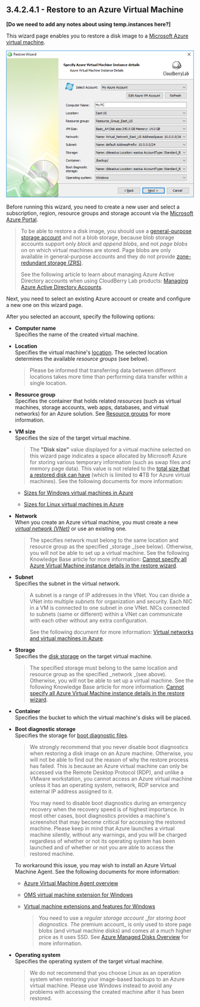 ## 3.4.2.4.1 - Restore to an Azure Virtual Machine

**\[Do we need to add any notes about using temp.instances here?\]**

This wizard page enables you to restore a disk image to a [Microsoft Azure virtual machine](https://docs.microsoft.com/en-us/azure/virtual-machines/).

![](/assets/restore-azure-vm.png)

Before running this wizard, you need to create a new user and select a subscription, region, resource groups and storage account via the [Microsoft Azure Portal](https://portal.azure.com/).

> To be able to restore a disk image, you should use a [general-purpose storage account](https://docs.microsoft.com/en-us/azure/storage/common/storage-account-options) and not a blob storage, because blob storage accounts support only _block_ and _append blobs_, and not _page blobs_ on on which virtual machines are stored. Page blobs are only available in general-purpose accounts and they do not provide [zone-redundant storage \(ZRS\)](https://docs.microsoft.com/en-us/azure/storage/common/storage-redundancy#zone-redundant-storage).
>
> See the following article to learn about managing Azure Active Directory accounts when using CloudBerry Lab products: [Managing Azure Active Directory Accounts](/concepts/managing-azure-active-directory-accounts.md).

Next, you need to select an existing Azure account or create and configure a new one on this wizard page.

After you selected an account, specify the following options:

* **Computer name**  
  Specifies the name of the created virtual machine.

* **Location**  
  Specifies the virtual machine's [location](https://docs.microsoft.com/en-us/azure/virtual-machines/windows/regions-and-availability). The selected location determines the available _resource groups_ \(see below\).

  > Please be informed that transferring data between different locations takes more time than performing data transfer within a single location.

* **Resource group**  
  Specifies the container that holds related _resources_ \(such as virtual machines, storage accounts, web apps, databases, and virtual networks\) for an Azure solution. See [Resource groups](https://docs.microsoft.com/en-us/azure/azure-resource-manager/resource-group-overview#resource-groups) for more information.

* **VM size**  
  Specifies the size of the target virtual machine.

  > The **"Disk size"** value displayed for a virtual machine selected on this wizard page indicates a space allocated by Microsoft Azure for storing various temporary information \(such as swap files and memory page data\). This value is not related to the [total size that a restored disk can have](/chapter1/step-3-choose-data-to-restore/34-restore-a-disk-image-or-network-share/344-select-partitions.md) \(which is limited to **4**TB for Azure virtual machines\). See the following documents for more information:

  * [Sizes for Windows virtual machines in Azure](https://docs.microsoft.com/en-us/azure/virtual-machines/windows/sizes)

  * [Sizes for Linux virtual machines in Azure](https://docs.microsoft.com/en-us/azure/virtual-machines/linux/sizes)

* **Network**  
  When you create an Azure virtual machine, you must create a new [_virtual network \(VNet\)_](https://docs.microsoft.com/en-us/azure/virtual-machines/windows/network-overview) or use an existing one.

  > The specifies network must belong to the same location and resource group as the specified _storage _\(see below\). Otherwise, you will not be able to set up a virtual machine. See the following Knowledge Base article for more information: [Cannot specify all Azure Virtual Machine instance details in the restore wizard](https://kb.cloudberrylab.com/kb1063/).

* **Subnet**  
  Specifies the subnet in the virtual network.

  > A subnet is a range of IP addresses in the VNet. You can divide a VNet into multiple _subnets_ for organization and security. Each NIC in a VM is connected to one subnet in one VNet. NICs connected to subnets \(same or different\) within a VNet can communicate with each other without any extra configuration.
  >
  > See the following document for more information: [Virtual networks and virtual machines in Azure](https://docs.microsoft.com/en-us/azure/virtual-machines/windows/network-overview).

* **Storage**  
  Specifies the [disk storage](https://docs.microsoft.com/en-us/azure/virtual-machines/windows/about-disks-and-vhds) on the target virtual machine.

  > The specified storage must belong to the same location and resource group as the specified _network _\(see above\). Otherwise, you will not be able to set up a virtual machine. See the following Knowledge Base article for more information: [Cannot specify all Azure Virtual Machine instance details in the restore wizard](https://kb.cloudberrylab.com/kb1063/).

* **Container**  
  Specifies the bucket to which the virtual machine's disks will be placed.

* **Boot diagnostic storage**  
  Specifies the storage for [boot diagnostic files](https://docs.microsoft.com/en-us/azure/virtual-machines/windows/boot-diagnostics).

  > We strongly recommend that you never disable boot diagnostics when restoring a disk image on an Azure machine. Otherwise, you will not be able to find out the reason of why the restore process has failed. This is because an Azure virtual machine can only be accessed via the Remote Desktop Protocol \(RDP\), and unlike a VMware workstation, you cannot access an Azure virtual machine unless it has an operating system, network, RDP service and external IP address assigned to it.
  >
  > You may need to disable boot diagnostics during an emergency recovery when the recovery speed is of highest importance. In most other cases, boot diagnostics provides a machine's screenshot that may become critical for accessing the restored machine. Please keep in mind that Azure launches a virtual machine silently, without any warnings, and you will be charged regardless of whether or not its operating system has been launched and of whether or not you are able to access the restored machine.

  To workaround this issue, you may wish to install an Azure Virtual Machine Agent. See the following documents for more information:

  * [Azure Virtual Machine Agent overview](https://docs.microsoft.com/en-us/azure/virtual-machines/windows/agent-user-guide)
  * [OMS virtual machine extension for Windows](https://docs.microsoft.com/en-us/azure/virtual-machines/windows/extensions-oms)
  * [Virtual machine extensions and features for Windows](https://docs.microsoft.com/en-us/azure/virtual-machines/windows/extensions-features)

    > You need to use a _regular storage account \_for storing boot diagnostics. The_ premium account\_ is only used to store page blobs \(and virtual machine disks\) and comes at a much higher price as it uses SSD. See [Azure Managed Disks Overview](https://docs.microsoft.com/en-us/azure/virtual-machines/windows/managed-disks-overview) for more information.

* **Operating system**  
  Specifies the operating system of the target virtual machine.

  > We do not recommend that you choose Linux as an operation system when restoring your image-based backups to an Azure virtual machine. Please use Windows instead to avoid any problems with accessing the created machine after it has been restored.



